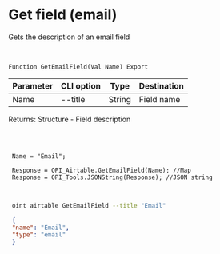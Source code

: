 ﻿---
sidebar_position: 8
---

# Get field (email)
 Gets the description of an email field


<br/>


`Function GetEmailField(Val Name) Export`

 | Parameter | CLI option | Type | Destination |
 |-|-|-|-|
 | Name | --title | String | Field name |

 
 Returns: Structure - Field description

<br/>




```bsl title="Code example"
 
 Name = "Email";
 
 Response = OPI_Airtable.GetEmailField(Name); //Map
 Response = OPI_Tools.JSONString(Response); //JSON string
 
```
	


```sh title="CLI command example"
 
 oint airtable GetEmailField --title "Email"

```

```json title="Result"
 {
 "name": "Email",
 "type": "email"
 }
```

